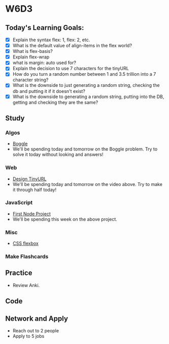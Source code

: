 # W6D3

## Today's Learning Goals:


- [x] Explain the syntax flex: 1, flex: 2, etc.
- [x] What is the default value of align-items in the flex world?
- [x] What is flex-basis?
- [x] Explain flex-wrap
- [x] what is margin: auto used for?
- [x] Explain the decision to use 7 characters for the tinyURL
- [x] How do you turn a random number between 1 and 3.5 trillion into a 7 character string?
- [x] What is the downside to just generating a random string, checking the db and putting it if it doesn't exist?
- [x] What is the downside to generating a random string, putting into the DB, getting and checking they are the same?

## Study

### Algos

* [Boggle](https://www.geeksforgeeks.org/boggle-find-possible-words-board-characters/)
* We'll be spending today and tomorrow on the Boggle problem. Try to solve it today without looking and answers!

### Web

* [Design TinyURL](https://www.youtube.com/watch?v=fMZMm_0ZhK4)
* We'll be spending today and tomorrow on the video above. Try to make it through half today!

### JavaScript

* [First Node Project](https://github.com/Pklong/github-grabber)
* We'll be spending this week on the above project.

### Misc

* [CSS flexbox](https://www.youtube.com/watch?v=k32voqQhODc)

### Make Flashcards

## Practice

* Review Anki.

## Code

## Network and Apply

* Reach out to 2 people
* Apply to 5 jobs
